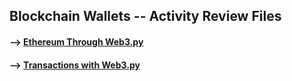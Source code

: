 ## Blockchain Wallets -- Activity Review Files

#### --> [Ethereum Through Web3.py](https://github.com/Mun-Min/ASU_2022_Bootcamp/tree/master/Activity_Files/19-Blockchain-Wallets/1/Activities/02-Stu-Ethereum_through_Web3py)

#### --> [Transactions with Web3.py](https://github.com/Mun-Min/ASU_2022_Bootcamp/tree/master/Activity_Files/19-Blockchain-Wallets/1/Activities/04-Stu-Transactions_with_Web3py)
